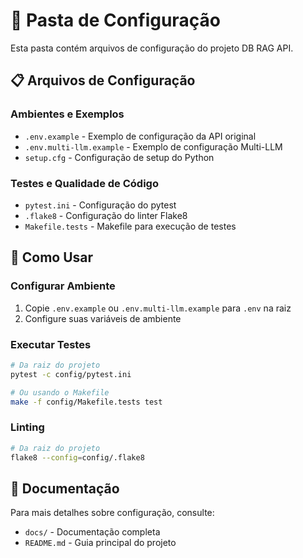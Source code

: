 # 📁 Pasta de Configuração

Esta pasta contém arquivos de configuração do projeto DB RAG API.

## 📋 Arquivos de Configuração

### **Ambientes e Exemplos**
- `.env.example` - Exemplo de configuração da API original
- `.env.multi-llm.example` - Exemplo de configuração Multi-LLM
- `setup.cfg` - Configuração de setup do Python

### **Testes e Qualidade de Código**
- `pytest.ini` - Configuração do pytest
- `.flake8` - Configuração do linter Flake8
- `Makefile.tests` - Makefile para execução de testes

## 🔧 Como Usar

### **Configurar Ambiente**
1. Copie `.env.example` ou `.env.multi-llm.example` para `.env` na raiz
2. Configure suas variáveis de ambiente

### **Executar Testes**
```bash
# Da raiz do projeto
pytest -c config/pytest.ini

# Ou usando o Makefile
make -f config/Makefile.tests test
```

### **Linting**
```bash
# Da raiz do projeto  
flake8 --config=config/.flake8
```

## 📖 Documentação

Para mais detalhes sobre configuração, consulte:
- `docs/` - Documentação completa
- `README.md` - Guia principal do projeto
